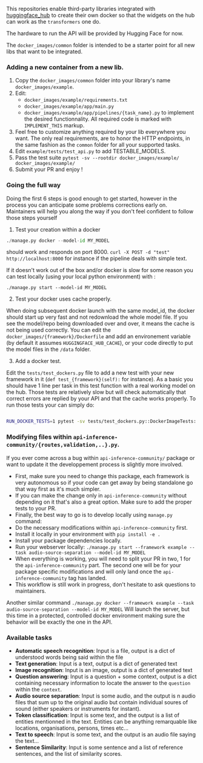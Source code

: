 
This repositories enable third-party libraries integrated with [huggingface_hub](https://github.com/huggingface/huggingface_hub/) to create
their own docker so that the widgets on the hub can work as the `transformers` one do.

The hardware to run the API will be provided by Hugging Face for now.

The `docker_images/common` folder is intended to be a starter point for all new libs that 
want to be integrated.

### Adding a new container from a new lib.


1. Copy the `docker_images/common` folder into your library's name `docker_images/example`.
2. Edit:
    - `docker_images/example/requirements.txt`
    - `docker_images/example/app/main.py`
    - `docker_images/example/app/pipelines/{task_name}.py` 
    to implement the desired functionnality. All required code is marked with `IMPLEMENT_THIS` markup.
3. Feel free to customize anything required by your lib everywhere you want. The only real requirements, are to honor the HTTP endpoints, in the same fashion as the `common` folder for all your supported tasks.
4. Edit `example/tests/test_api.py` to add TESTABLE_MODELS.
5. Pass the test suite `pytest -sv --rootdir docker_images/example/ docker_images/example/`
6. Submit your PR and enjoy !

### Going the full way

Doing the first 6 steps is good enough to get started, however in the process 
you can anticipate some problems corrections early on. Maintainers will help you
along the way if you don't feel confident to follow those steps yourself

1. Test your creation within a docker

```python
./manage.py docker --model-id MY_MODEL
```

should work and responds on port 8000. `curl -X POST -d "test" http://localhost:8000` for instance if 
the pipeline deals with simple text.

If it doesn't work out of the box and/or docker is slow for some reason you
can test locally (using your local python environment) with :

`./manage.py start --model-id MY_MODEL`


2. Test your docker uses cache properly.

When doing subsequent docker launch with the same model_id, the docker should start up very fast and not redownload the whole model file. If you see the model/repo being downloaded over and over, it means the cache is not being used correctly.
You can edit the `docker_images/{framework}/Dockerfile` and add an environement variable (by default it assumes `HUGGINGFACE_HUB_CACHE`), or your code directly to put
the model files in the `/data` folder.

3. Add a docker test.

Edit the `tests/test_dockers.py` file to add a new test with your new framework
in it (`def test_{framework}(self):` for instance). As a basic you should have 1 line per task in this test function with a real working model on the hub. Those tests are relatively slow but will check automatically that correct errors are replied by your API and that the cache works properly. To run those tests your can simply do:

```bash

RUN_DOCKER_TESTS=1 pytest -sv tests/test_dockers.py::DockerImageTests::test_{framework}
```

### Modifying files within `api-inference-community/{routes,validation,..}.py`.

If you ever come across a bug within `api-inference-community/` package or want to update it
the developpement process is slightly more involved.

- First, make sure you need to change this package, each framework is very autonomous
 so if your code can get away by being standalone go that way first as it's much simpler.
- If you can make the change only in `api-inference-community` without depending on it
that's also a great option. Make sure to add the proper tests to your PR.
- Finally, the best way to go is to develop locally using `manage.py` command:
- Do the necessary modifications within `api-inference-community` first.
- Install it locally in your environment with `pip install -e .`
- Install your package dependencies locally.
- Run your webserver locally: `./manage.py start --framework example --task audio-source-separation --model-id MY_MODEL`
- When everything is working, you will need to split your PR in two, 1 for the `api-inference-community` part.
  The second one will be for your package specific modifications and will only land once the `api-inference-community`
  tag has landed.
- This workflow is still work in progress, don't hesitate to ask questions to maintainers.

Another similar command `./manage.py docker --framework example --task audio-source-separation --model-id MY_MODEL`
Will launch the server, but this time in a protected, controlled docker environment making sure the behavior
will be exactly the one in the API.



### Available tasks

- **Automatic speech recognition**: Input is a file, output is a dict of understood words being said within the file
- **Text generation**: Input is a text, output is a dict of generated text
- **Image recognition**: Input is an image, output is a dict of generated text
- **Question answering**: Input is a question + some context, output is a dict containing necessary information to locate the answer to the `question` within the `context`.
- **Audio source separation**: Input is some audio, and the output is n audio files that sum up to the original audio but contain individual soures of sound (either speakers or instruments for instant).
- **Token classification**: Input is some text, and the output is a list of entities mentionned in the text. Entities can be anything remarquable like locations, organisations, persons, times etc...
- **Text to speech**: Input is some text, and the output is an audio file saying the text...
- **Sentence Similarity**: Input is some sentence and a list of reference sentences, and the list of similarity scores.

